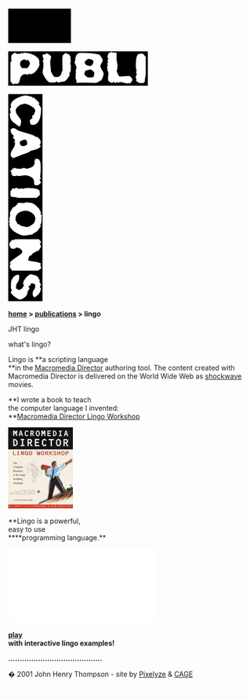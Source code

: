 ![](images/johnhenry1.gif)

![](images/tin_publi.gif)

![](images/tin_cations.gif)

**[home](index.md) > [publications](publications.md) > lingo**

JHT lingo

what's lingo?

Lingo is **a scripting language  
**in the [Macromedia Director](http://www.macromedia.com/software/director/) authoring tool. The content created with Macromedia Director is delivered on the World Wide Web as [shockwave](http://www.shockwave.com) movies.

**I wrote a book to teach  
the computer language I invented:  
**[Macromedia Director Lingo Workshop](lingoworkshop.md)

[![](images/lws_1eng_icon.jpg)](lingoworkshop.md)

**Lingo is a powerful,  
easy to use  
\*\***programming language.\*\*

[![](images/fps_icon.jpg.md)](lingoexamples.md)

**[play](lingoexamples.md)  
with interactive lingo examples!**

**.........................................**

� 2001 John Henry Thompson - site by [Pixelyze](http://www.pixelyze.com/) & [CAGE](http://www.cage.nl/)

![](images/spacer.gif)
